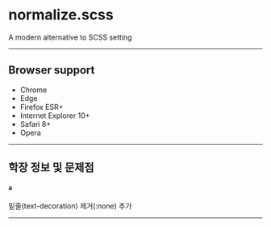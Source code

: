 # normalize.scss
A modern alternative to SCSS setting

---

## Browser support

* Chrome
* Edge
* Firefox ESR+
* Internet Explorer 10+
* Safari 8+
* Opera

---

## 학장 정보 및 문제점

#### `a`
밑줄(text-decoration) 제거(:none) 추가

---